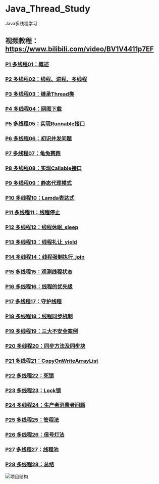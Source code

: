 # Java_Thread_Study
Java多线程学习

## 视频教程：https://www.bilibili.com/video/BV1V4411p7EF
### [P1 多线程01：概述](https://www.bilibili.com/video/BV1V4411p7EF)
### [P2 多线程02：线程、进程、多线程](https://www.bilibili.com/video/BV1V4411p7EF?p=2)
### [P3 多线程03：继承Thread类](https://www.bilibili.com/video/BV1V4411p7EF?p=3)
### [P4 多线程04：网图下载](https://www.bilibili.com/video/BV1V4411p7EF?p=4)
### [P5 多线程05：实现Runnable接口](https://www.bilibili.com/video/BV1V4411p7EF?p=5)
### [P6 多线程06：初识并发问题](https://www.bilibili.com/video/BV1V4411p7EF?p=6)
### [P7 多线程07：龟兔赛跑](https://www.bilibili.com/video/BV1V4411p7EF?p=7)
### [P8 多线程08：实现Callable接口](https://www.bilibili.com/video/BV1V4411p7EF?p=8)
### [P9 多线程09：静态代理模式](https://www.bilibili.com/video/BV1V4411p7EF?p=9)
### [P10 多线程10：Lamda表达式](https://www.bilibili.com/video/BV1V4411p7EF?p=10)
### [P11 多线程11：线程停止](https://www.bilibili.com/video/BV1V4411p7EF?p=11)
### [P12 多线程12：线程休眠_sleep](https://www.bilibili.com/video/BV1V4411p7EF?p=12)
### [P13 多线程13：线程礼让_yield](https://www.bilibili.com/video/BV1V4411p7EF?p=13)
### [P14 多线程14：线程强制执行_join](https://www.bilibili.com/video/BV1V4411p7EF?p=14)
### [P15 多线程15：观测线程状态](https://www.bilibili.com/video/BV1V4411p7EF?p=15)
### [P16 多线程16：线程的优先级](https://www.bilibili.com/video/BV1V4411p7EF?p=16)
### [P17 多线程17：守护线程](https://www.bilibili.com/video/BV1V4411p7EF?p=17)
### [P18 多线程18：线程同步机制](https://www.bilibili.com/video/BV1V4411p7EF?p=18)
### [P19 多线程19：三大不安全案例](https://www.bilibili.com/video/BV1V4411p7EF?p=19)
### [P20 多线程20：同步方法及同步块](https://www.bilibili.com/video/BV1V4411p7EF?p=20)
### [P21 多线程21：CopyOnWriteArrayList](https://www.bilibili.com/video/BV1V4411p7EF?p=21)
### [P22 多线程22：死锁](https://www.bilibili.com/video/BV1V4411p7EF?p=22)
### [P23 多线程23：Lock锁](https://www.bilibili.com/video/BV1V4411p7EF?p=23)
### [P24 多线程24：生产者消费者问题](https://www.bilibili.com/video/BV1V4411p7EF?p=24)
### [P25 多线程25：管程法](https://www.bilibili.com/video/BV1V4411p7EF?p=25)
### [P26 多线程26：信号灯法](https://www.bilibili.com/video/BV1V4411p7EF?p=26)
### [P27 多线程27：线程池](https://www.bilibili.com/video/BV1V4411p7EF?p=27)
### [P28 多线程28：总结](https://www.bilibili.com/video/BV1V4411p7EF?p=28)

![项目结构](https://github.com/img/20201031161221.png)
